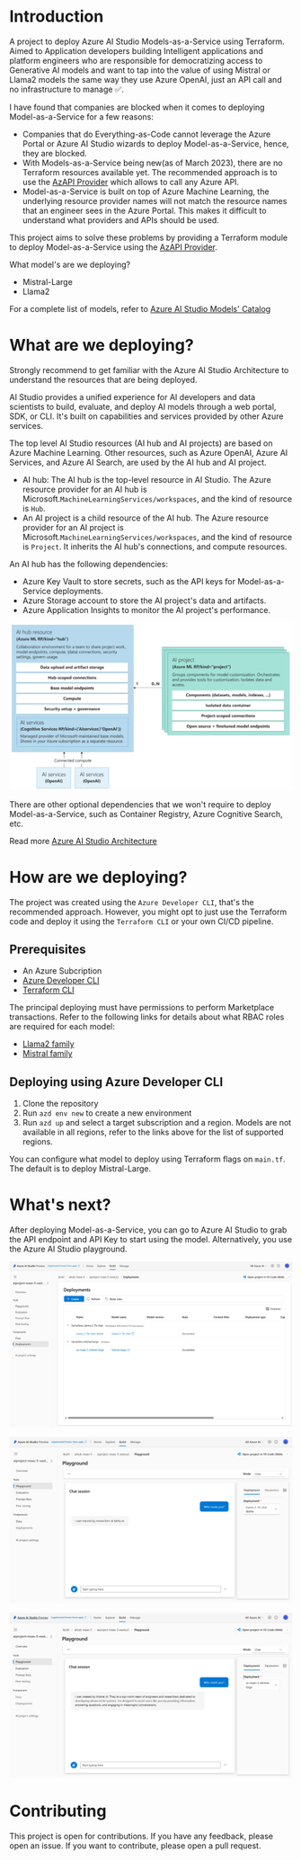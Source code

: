 # Introduction

A project to deploy Azure AI Studio Models-as-a-Service using Terraform. Aimed to Application developers building Intelligent applications and platform engineers who are responsible for democratizing access to Generative AI models and want to tap into the value of using Mistral or Llama2 models the same way they use Azure OpenAI, just an API call and no infrastructure to manage ✅.

I have found that companies are blocked when it comes to deploying Model-as-a-Service for a few reasons:

- Companies that do Everything-as-Code cannot leverage the Azure Portal or Azure AI Studio wizards to deploy Model-as-a-Service, hence, they are blocked.
- With Models-as-a-Service being new(as of March 2023), there are no Terraform resources available yet. The recommended approach is to use the [AzAPI Provider](https://registry.terraform.io/providers/Azure/azapi/latest/docs) which allows to call any Azure API.
- Model-as-a-Service is built on top of Azure Machine Learning, the underlying resource provider names will not match the resource names that an engineer sees in the Azure Portal. This makes it difficult to understand what providers and APIs should be used.

This project aims to solve these problems by providing a Terraform module to deploy Model-as-a-Service using the [AzAPI Provider](https://registry.terraform.io/providers/Azure/azapi/latest/docs).

What model's are we deploying?
- Mistral-Large 
- Llama2

For a complete list of models, refer to [Azure AI Studio Models' Catalog](https://ai.azure.com/explore/models)

# What are we deploying?

Strongly recommend to get familiar with the Azure AI Studio Architecture to understand the resources that are being deployed.

AI Studio provides a unified experience for AI developers and data scientists to build, evaluate, and deploy AI models through a web portal, SDK, or CLI. It's built on capabilities and services provided by other Azure services.

The top level AI Studio resources (AI hub and AI projects) are based on Azure Machine Learning. Other resources, such as Azure OpenAI, Azure AI Services, and Azure AI Search, are used by the AI hub and AI project.

- AI hub: The AI hub is the top-level resource in AI Studio. The Azure resource provider for an AI hub is Microsoft.`MachineLearningServices/workspaces`, and the kind of resource is `Hub`.
- An AI project is a child resource of the AI hub. The Azure resource provider for an AI project is Microsoft.`MachineLearningServices/workspaces`, and the kind of resource is `Project`. It inherits the AI hub's connections, and compute resources.

An AI hub has the following dependencies:
- Azure Key Vault to store secrets, such as the API keys for Model-as-a-Service deployments.
- Azure Storage account to store the AI project's data and artifacts.
- Azure Application Insights to monitor the AI project's performance.

<img src="content/azureaistudio-architecture.png" alt="Azure AI Studio Architecture" width="800">

There are other optional dependencies that we won't require to deploy Model-as-a-Service, such as Container Registry, Azure Cognitive Search, etc.

Read more [Azure AI Studio Architecture](https://learn.microsoft.com/en-us/azure/ai-studio/concepts/architecture)

# How are we deploying?

The project was created using the `Azure Developer CLI`, that's the recommended approach. However, you might opt to just use the Terraform code and deploy it using the `Terraform CLI` or your own CI/CD pipeline.

## Prerequisites

- An Azure Subcription
- [Azure Developer CLI](https://learn.microsoft.com/en-us/azure/developer/azure-developer-cli/overview)
- [Terraform CLI](https://learn.hashicorp.com/tutorials/terraform/install-cli)

The principal deploying must have permissions to perform Marketplace transactions. Refer to the following links for details about what RBAC roles are required for each model:

- [Llama2 family](https://learn.microsoft.com/en-us/azure/ai-studio/how-to/deploy-models-llama?tabs=azure-studio)
- [Mistral family](https://learn.microsoft.com/en-us/azure/ai-studio/how-to/deploy-models-mistral?tabs=azure-studio)

## Deploying using Azure Developer CLI

1. Clone the repository
2. Run `azd env new` to create a new environment
3. Run `azd up` and select a target subscription and a region. Models are not available in all regions, refer to the links above for the list of supported regions.

You can configure what model to deploy using Terraform flags on `main.tf`. The default is to deploy Mistral-Large.

# What's next?

After deploying Model-as-a-Service, you can go to Azure AI Studio to grab the API endpoint and API Key to start using the model. Alternatively, you use the Azure AI Studio playground.

![alt text](content/image-1.png)

![alt text](content/image-2.png)

![alt text](content/image-3.png)

# Contributing

This project is open for contributions. If you have any feedback, please open an issue. If you want to contribute, please open a pull request.
